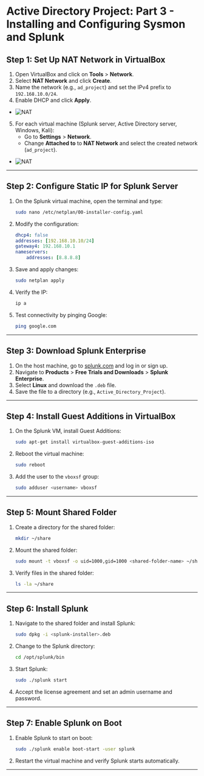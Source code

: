 # Active Directory Project: Part 3 - Installing and Configuring Sysmon and Splunk
## Step 1: Set Up NAT Network in VirtualBox
1. Open VirtualBox and click on **Tools** > **Network**.
2. Select **NAT Network** and click **Create**.
3. Name the network (e.g., `ad_project`) and set the IPv4 prefix to `192.168.10.0/24`.
4. Enable DHCP and click **Apply**.
- ![NAT](https://i.imgur.com/TvD4DHh.png)
5. For each virtual machine (Splunk server, Active Directory server, Windows, Kali):
    - Go to **Settings** > **Network**.
    - Change **Attached to** to **NAT Network** and select the created network (`ad_project`).
- ![NAT](https://i.imgur.com/q42HUie.png)
---

## Step 2: Configure Static IP for Splunk Server
1. On the Splunk virtual machine, open the terminal and type:
    ```bash
    sudo nano /etc/netplan/00-installer-config.yaml
    ```
2. Modify the configuration:
    ```yaml
    dhcp4: false
    addresses: [192.168.10.10/24]
    gateway4: 192.168.10.1
    nameservers:
        addresses: [8.8.8.8]
    ```
3. Save and apply changes:
    ```bash
    sudo netplan apply
    ```
4. Verify the IP:
    ```bash
    ip a
    ```
5. Test connectivity by pinging Google:
    ```bash
    ping google.com
    ```

---

## Step 3: Download Splunk Enterprise
1. On the host machine, go to [splunk.com](https://www.splunk.com) and log in or sign up.
2. Navigate to **Products** > **Free Trials and Downloads** > **Splunk Enterprise**.
3. Select **Linux** and download the `.deb` file.
4. Save the file to a directory (e.g., `Active_Directory_Project`).

---

## Step 4: Install Guest Additions in VirtualBox
1. On the Splunk VM, install Guest Additions:
    ```bash
    sudo apt-get install virtualbox-guest-additions-iso
    ```
2. Reboot the virtual machine:
    ```bash
    sudo reboot
    ```
3. Add the user to the `vboxsf` group:
    ```bash
    sudo adduser <username> vboxsf
    ```

---

## Step 5: Mount Shared Folder
1. Create a directory for the shared folder:
    ```bash
    mkdir ~/share
    ```
2. Mount the shared folder:
    ```bash
    sudo mount -t vboxsf -o uid=1000,gid=1000 <shared-folder-name> ~/share
    ```
3. Verify files in the shared folder:
    ```bash
    ls -la ~/share
    ```

---

## Step 6: Install Splunk
1. Navigate to the shared folder and install Splunk:
    ```bash
    sudo dpkg -i <splunk-installer>.deb
    ```
2. Change to the Splunk directory:
    ```bash
    cd /opt/splunk/bin
    ```
3. Start Splunk:
    ```bash
    sudo ./splunk start
    ```
4. Accept the license agreement and set an admin username and password.

---

## Step 7: Enable Splunk on Boot
1. Enable Splunk to start on boot:
    ```bash
    sudo ./splunk enable boot-start -user splunk
    ```
2. Restart the virtual machine and verify Splunk starts automatically.

---
